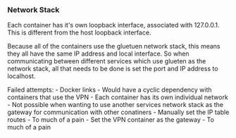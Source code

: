 ### Network Stack

Each container has it's own loopback interface, associated with 127.0.0.1. This is different from the host loopback interface.

Because all of the containers use the gluetuen network stack, this means they all have the same IP address and local interface. So when communicating between different services which use glueten as the network stack, all that needs to be done is set the port and IP address to localhost.

Failed attempts:
    - Docker links 
        - Would have a cyclic dependency with containers that use the VPN
    - Each container has its own individual network
        - Not possible when wanting to use another services network stack as the gateway for communication with other conatiners
    - Manually set the IP table routes
        - To much of a pain
    - Set the VPN container as the gateway
        - To much of a pain
